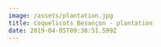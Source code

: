 ```yaml
---
image: /assets/plantation.jpg
title: Coquelicots Besançon - plantation
date: 2019-04-05T09:38:51.599Z
---
```


